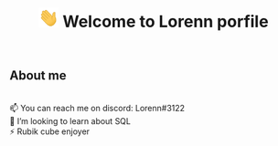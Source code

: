 <h1 align="center"><img width="35" src="https://github.com/1999AZZAR/1999AZZAR/blob/main/resources/img/waving.gif"> Welcome to Lorenn porfile</h1>

<p align="center"> 
<img src="https://readme-typing-svg.herokuapp.com?&center=true&vCenter=true&lines=Currently+learning+HTML;Currently+learning+CSS;Currently+learning+Python;Currently+learning+JavaScript;Currently+learning+Arduino;Currently+learning+Node;Currently+learning+React" alt="">
  </p>

<h2>About me</h2>
<p>
  <br>
  📫 You can reach me on discord: Lorenn#3122
  <br>
  👯 I’m looking to learn about SQL
  <br>
  ⚡ Rubik cube enjoyer
</p>

<!--
**LorennMarque/LorennMarque** is a ✨ _special_ ✨ repository because its `README.md` (this file) appears on your GitHub profile.

Here are some ideas to get you started:

- 🔭 I’m currently working on ...
- 🌱 I’m currently learning ...
- 👯 I’m looking to collaborate on ...
- 🤔 I’m looking for help with ...
- 💬 Ask me about ...
- 📫 How to reach me: ...
- 😄 Pronouns: ...
- ⚡ Fun fact: ...
-->
